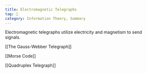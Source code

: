 ```yaml
---
title: Electromagnetic Telegraphs
tag: 🌿 
category: Information Theory, Summary
---
```


Electromagnetic telegraphs utilize electricity and magnetism to send signals.

[[The Gauss-Webber Telegraph]]

[[Morse Code]]

[[Quadruplex Telegraph]]
